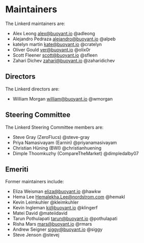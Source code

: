 # Maintainers

The Linkerd maintainers are:

* Alex Leong <alex@buoyant.io> @adleong
* Alejandro Pedraza <alejandro@buoyant.io> @alpeb
* katelyn martin <kate@buoyant.io> @cratelyn
* Oliver Gould <ver@buoyant.io> @olix0r
* Scott Fleener <scott@buoyant.io> @sfleen
* Zahari Dichev <zahari@buoyant.io> @zaharidichev

## Directors

The Linkerd directors are:

* William Morgan <william@buoyant.io> @wmorgan

## Steering Committee

The Linkerd Steering Committee members are:

* Steve Gray (ZeroFlucs) @steve-gray
* Priya Namasivayam (Earnin) @priyanamasivayam
* Christian Hüning (BWI) @christianhuening
* Dimple Thoomkuzhy (CompareTheMarket) @dimpledalby07

## Emeriti

Former maintainers include:

* Eliza Weisman <eliza@buoyant.io> @hawkw
* Hema Lee <Hemalekha.Lee@nordstrom.com> @hemakl
* Kevin Leimkuhler @kleimkuhler
* Kevin Ingleman <ki@buoyant.io> @klingerf
* Matei David @mateiidavid
* Tarun Pothulapati <tarun@buoyant.io> @pothulapati
* Risha Mars <mars@buoyant.io> @rmars
* Andrew Seigner <siggy@buoyant.io> @siggy
* Steve Jenson @stevej

<!--
# Adding a new maintainer

* Submit a PR modifying this file
* Sort alphabetically by GitHub handle
* Obtain approvals per GOVERNANCE.md
* Invite maintainer to
  https://github.com/orgs/linkerd/teams/maintainers/members
* Invite maintainer to https://github.com/orgs/linkerd/people
-->
